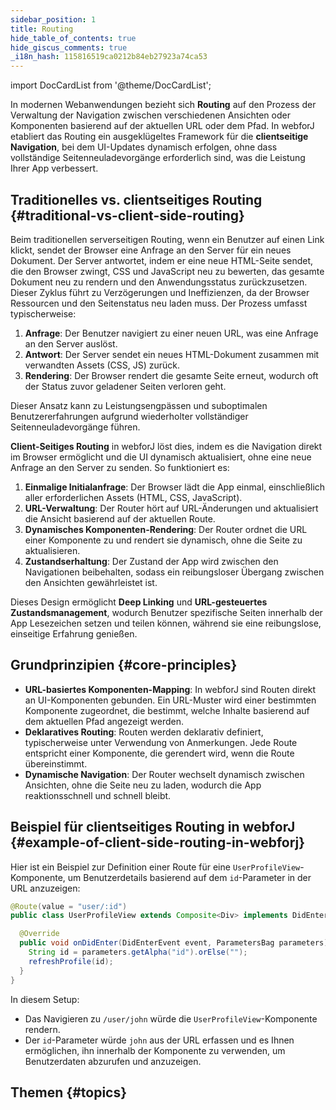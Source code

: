 ```yaml
---
sidebar_position: 1
title: Routing
hide_table_of_contents: true
hide_giscus_comments: true
_i18n_hash: 115816519ca0212b84eb27923a74ca53
---
```

<Head>
  <style>{`
  .container {
    max-width: 65em !important;
  }
  `}</style>
</Head>

<!-- vale off -->
import DocCardList from '@theme/DocCardList';

<!-- vale on -->

In modernen Webanwendungen bezieht sich **Routing** auf den Prozess der Verwaltung der Navigation zwischen verschiedenen Ansichten oder Komponenten basierend auf der aktuellen URL oder dem Pfad. In webforJ etabliert das Routing ein ausgeklügeltes Framework für die **clientseitige Navigation**, bei dem UI-Updates dynamisch erfolgen, ohne dass vollständige Seitenneuladevorgänge erforderlich sind, was die Leistung Ihrer App verbessert.

## Traditionelles vs. clientseitiges Routing {#traditional-vs-client-side-routing}

Beim traditionellen serverseitigen Routing, wenn ein Benutzer auf einen Link klickt, sendet der Browser eine Anfrage an den Server für ein neues Dokument. Der Server antwortet, indem er eine neue HTML-Seite sendet, die den Browser zwingt, CSS und JavaScript neu zu bewerten, das gesamte Dokument neu zu rendern und den Anwendungsstatus zurückzusetzen. Dieser Zyklus führt zu Verzögerungen und Ineffizienzen, da der Browser Ressourcen und den Seitenstatus neu laden muss. Der Prozess umfasst typischerweise:

1. **Anfrage**: Der Benutzer navigiert zu einer neuen URL, was eine Anfrage an den Server auslöst.
2. **Antwort**: Der Server sendet ein neues HTML-Dokument zusammen mit verwandten Assets (CSS, JS) zurück.
3. **Rendering**: Der Browser rendert die gesamte Seite erneut, wodurch oft der Status zuvor geladener Seiten verloren geht.

Dieser Ansatz kann zu Leistungsengpässen und suboptimalen Benutzererfahrungen aufgrund wiederholter vollständiger Seitenneuladevorgänge führen.

**Client-Seitiges Routing** in webforJ löst dies, indem es die Navigation direkt im Browser ermöglicht und die UI dynamisch aktualisiert, ohne eine neue Anfrage an den Server zu senden. So funktioniert es:

1. **Einmalige Initialanfrage**: Der Browser lädt die App einmal, einschließlich aller erforderlichen Assets (HTML, CSS, JavaScript).
2. **URL-Verwaltung**: Der Router hört auf URL-Änderungen und aktualisiert die Ansicht basierend auf der aktuellen Route.
3. **Dynamisches Komponenten-Rendering**: Der Router ordnet die URL einer Komponente zu und rendert sie dynamisch, ohne die Seite zu aktualisieren.
4. **Zustandserhaltung**: Der Zustand der App wird zwischen den Navigationen beibehalten, sodass ein reibungsloser Übergang zwischen den Ansichten gewährleistet ist.

Dieses Design ermöglicht **Deep Linking** und **URL-gesteuertes Zustandsmanagement**, wodurch Benutzer spezifische Seiten innerhalb der App Lesezeichen setzen und teilen können, während sie eine reibungslose, einseitige Erfahrung genießen.

## Grundprinzipien {#core-principles}

- **URL-basiertes Komponenten-Mapping**: In webforJ sind Routen direkt an UI-Komponenten gebunden. Ein URL-Muster wird einer bestimmten Komponente zugeordnet, die bestimmt, welche Inhalte basierend auf dem aktuellen Pfad angezeigt werden.
- **Deklaratives Routing**: Routen werden deklarativ definiert, typischerweise unter Verwendung von Anmerkungen. Jede Route entspricht einer Komponente, die gerendert wird, wenn die Route übereinstimmt.
- **Dynamische Navigation**: Der Router wechselt dynamisch zwischen Ansichten, ohne die Seite neu zu laden, wodurch die App reaktionsschnell und schnell bleibt.

## Beispiel für clientseitiges Routing in webforJ {#example-of-client-side-routing-in-webforj}

Hier ist ein Beispiel zur Definition einer Route für eine `UserProfileView`-Komponente, um Benutzerdetails basierend auf dem `id`-Parameter in der URL anzuzeigen:

```java
@Route(value = "user/:id")
public class UserProfileView extends Composite<Div> implements DidEnterObserver {

  @Override
  public void onDidEnter(DidEnterEvent event, ParametersBag parameters) {
    String id = parameters.getAlpha("id").orElse("");
    refreshProfile(id);
  }
}
```

In diesem Setup:

- Das Navigieren zu `/user/john` würde die `UserProfileView`-Komponente rendern.
- Der `id`-Parameter würde `john` aus der URL erfassen und es Ihnen ermöglichen, ihn innerhalb der Komponente zu verwenden, um Benutzerdaten abzurufen und anzuzeigen.

## Themen {#topics}

<DocCardList className="topics-section" />

